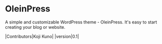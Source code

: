 # OleinPress
A simple and customizable WordPress theme - OleinPress. It's easy to start creating your blog or website.

|Contributors|Koji Kuno|
|version|0.1|
